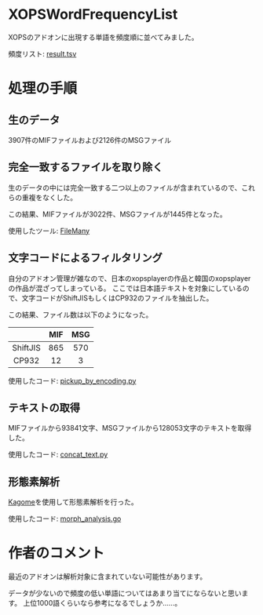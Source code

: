 # XOPSWordFrequencyList

XOPSのアドオンに出現する単語を頻度順に並べてみました。

頻度リスト: [result.tsv](./result.tsv)

# 処理の手順

## 生のデータ

3907件のMIFファイルおよび2126件のMSGファイル

## 完全一致するファイルを取り除く

生のデータの中には完全一致する二つ以上のファイルが含まれているので、これらの重複をなくした。

この結果、MIFファイルが3022件、MSGファイルが1445件となった。

使用したツール: [FileMany](http://codepanic.itigo.jp/)

## 文字コードによるフィルタリング

自分のアドオン管理が雑なので、日本のxopsplayerの作品と韓国のxopsplayerの作品が混ざってしまっている。
ここでは日本語テキストを対象にしているので、文字コードがShiftJISもしくはCP932のファイルを抽出した。

この結果、ファイル数は以下のようになった。

|          | MIF  | MSG  |
| :------: | :--: | :--: |
| ShiftJIS | 865  | 570  |
|  CP932   |  12  |  3   |

使用したコード: [pickup_by_encoding.py](./pickup_by_encoding.py)

## テキストの取得

MIFファイルから93841文字、MSGファイルから128053文字のテキストを取得した。

使用したコード: [concat_text.py](./concat_text.py)

## 形態素解析

[Kagome](https://github.com/ikawaha/kagome)を使用して形態素解析を行った。

使用したコード: [morph_analysis.go](./morph_analysis.go)

# 作者のコメント

最近のアドオンは解析対象に含まれていない可能性があります。

データが少ないので頻度の低い単語についてはあまり当てにならないと思います。
上位1000語くらいなら参考になるでしょうか......。

